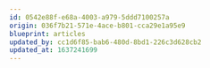 ```yaml
---
id: 0542e88f-e68a-4003-a979-5ddd7100257a
origin: 036f7b21-571e-4ace-b801-cca29e1a95e9
blueprint: articles
updated_by: cc1d6f85-bab6-480d-8bd1-226c3d628cb2
updated_at: 1637241699
---
```

